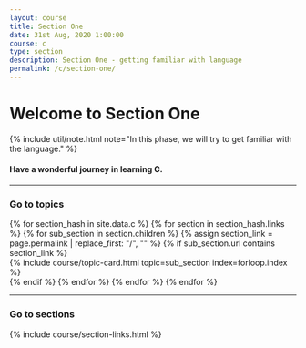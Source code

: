```yaml
---
layout: course
title: Section One
date: 31st Aug, 2020 1:00:00
course: c
type: section
description: Section One - getting familiar with language
permalink: /c/section-one/
---
```


# Welcome to Section One

{% include util/note.html
    note="In this phase, we will try to get familiar with the language."
%}

#### Have a wonderful journey in learning C.

<div class="section-index">
  <hr class="panel-line">

  <div class="container-fluid mt-4">
    <div class="row">
      <div class="col-md-12">
        <h3 class="mt-1">Go to topics</h3>
      </div>
    </div>
    <div class="row">
    {% for section_hash in site.data.c %}
      {% for section in section_hash.links %}
        {% for sub_section in section.children %}
          {% assign section_link = page.permalink | replace_first: "/", "" %}
          {% if sub_section.url contains section_link %}
            <div class="col-lg-4 col-md-6">
              {% include course/topic-card.html
                          topic=sub_section index=forloop.index %}
            </div>
          {% endif %}
        {% endfor %}
      {% endfor %}
    {% endfor %}
    </div>
  </div>
</div>

<hr class="panel-line">

<div class="container-fluid">
  <div class="row">
    <div class="col-md-12">
      <h3 class="mt-1">Go to sections</h3>
    </div>
  </div>
  <div class="row">
    {% include course/section-links.html %}
  </div>
</div>
